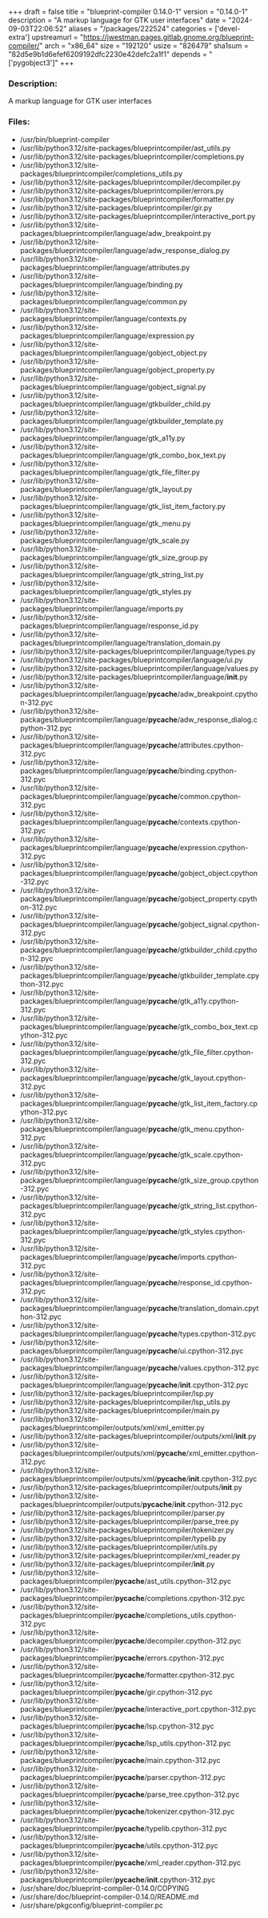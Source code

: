 +++
draft = false
title = "blueprint-compiler 0.14.0-1"
version = "0.14.0-1"
description = "A markup language for GTK user interfaces"
date = "2024-09-03T22:06:52"
aliases = "/packages/222524"
categories = ['devel-extra']
upstreamurl = "https://jwestman.pages.gitlab.gnome.org/blueprint-compiler/"
arch = "x86_64"
size = "192120"
usize = "826479"
sha1sum = "82d5e9b1d6efef6209192dfc2230e42defc2a1f1"
depends = "['pygobject3']"
+++
### Description: 
A markup language for GTK user interfaces

### Files: 
* /usr/bin/blueprint-compiler
* /usr/lib/python3.12/site-packages/blueprintcompiler/ast_utils.py
* /usr/lib/python3.12/site-packages/blueprintcompiler/completions.py
* /usr/lib/python3.12/site-packages/blueprintcompiler/completions_utils.py
* /usr/lib/python3.12/site-packages/blueprintcompiler/decompiler.py
* /usr/lib/python3.12/site-packages/blueprintcompiler/errors.py
* /usr/lib/python3.12/site-packages/blueprintcompiler/formatter.py
* /usr/lib/python3.12/site-packages/blueprintcompiler/gir.py
* /usr/lib/python3.12/site-packages/blueprintcompiler/interactive_port.py
* /usr/lib/python3.12/site-packages/blueprintcompiler/language/adw_breakpoint.py
* /usr/lib/python3.12/site-packages/blueprintcompiler/language/adw_response_dialog.py
* /usr/lib/python3.12/site-packages/blueprintcompiler/language/attributes.py
* /usr/lib/python3.12/site-packages/blueprintcompiler/language/binding.py
* /usr/lib/python3.12/site-packages/blueprintcompiler/language/common.py
* /usr/lib/python3.12/site-packages/blueprintcompiler/language/contexts.py
* /usr/lib/python3.12/site-packages/blueprintcompiler/language/expression.py
* /usr/lib/python3.12/site-packages/blueprintcompiler/language/gobject_object.py
* /usr/lib/python3.12/site-packages/blueprintcompiler/language/gobject_property.py
* /usr/lib/python3.12/site-packages/blueprintcompiler/language/gobject_signal.py
* /usr/lib/python3.12/site-packages/blueprintcompiler/language/gtkbuilder_child.py
* /usr/lib/python3.12/site-packages/blueprintcompiler/language/gtkbuilder_template.py
* /usr/lib/python3.12/site-packages/blueprintcompiler/language/gtk_a11y.py
* /usr/lib/python3.12/site-packages/blueprintcompiler/language/gtk_combo_box_text.py
* /usr/lib/python3.12/site-packages/blueprintcompiler/language/gtk_file_filter.py
* /usr/lib/python3.12/site-packages/blueprintcompiler/language/gtk_layout.py
* /usr/lib/python3.12/site-packages/blueprintcompiler/language/gtk_list_item_factory.py
* /usr/lib/python3.12/site-packages/blueprintcompiler/language/gtk_menu.py
* /usr/lib/python3.12/site-packages/blueprintcompiler/language/gtk_scale.py
* /usr/lib/python3.12/site-packages/blueprintcompiler/language/gtk_size_group.py
* /usr/lib/python3.12/site-packages/blueprintcompiler/language/gtk_string_list.py
* /usr/lib/python3.12/site-packages/blueprintcompiler/language/gtk_styles.py
* /usr/lib/python3.12/site-packages/blueprintcompiler/language/imports.py
* /usr/lib/python3.12/site-packages/blueprintcompiler/language/response_id.py
* /usr/lib/python3.12/site-packages/blueprintcompiler/language/translation_domain.py
* /usr/lib/python3.12/site-packages/blueprintcompiler/language/types.py
* /usr/lib/python3.12/site-packages/blueprintcompiler/language/ui.py
* /usr/lib/python3.12/site-packages/blueprintcompiler/language/values.py
* /usr/lib/python3.12/site-packages/blueprintcompiler/language/__init__.py
* /usr/lib/python3.12/site-packages/blueprintcompiler/language/__pycache__/adw_breakpoint.cpython-312.pyc
* /usr/lib/python3.12/site-packages/blueprintcompiler/language/__pycache__/adw_response_dialog.cpython-312.pyc
* /usr/lib/python3.12/site-packages/blueprintcompiler/language/__pycache__/attributes.cpython-312.pyc
* /usr/lib/python3.12/site-packages/blueprintcompiler/language/__pycache__/binding.cpython-312.pyc
* /usr/lib/python3.12/site-packages/blueprintcompiler/language/__pycache__/common.cpython-312.pyc
* /usr/lib/python3.12/site-packages/blueprintcompiler/language/__pycache__/contexts.cpython-312.pyc
* /usr/lib/python3.12/site-packages/blueprintcompiler/language/__pycache__/expression.cpython-312.pyc
* /usr/lib/python3.12/site-packages/blueprintcompiler/language/__pycache__/gobject_object.cpython-312.pyc
* /usr/lib/python3.12/site-packages/blueprintcompiler/language/__pycache__/gobject_property.cpython-312.pyc
* /usr/lib/python3.12/site-packages/blueprintcompiler/language/__pycache__/gobject_signal.cpython-312.pyc
* /usr/lib/python3.12/site-packages/blueprintcompiler/language/__pycache__/gtkbuilder_child.cpython-312.pyc
* /usr/lib/python3.12/site-packages/blueprintcompiler/language/__pycache__/gtkbuilder_template.cpython-312.pyc
* /usr/lib/python3.12/site-packages/blueprintcompiler/language/__pycache__/gtk_a11y.cpython-312.pyc
* /usr/lib/python3.12/site-packages/blueprintcompiler/language/__pycache__/gtk_combo_box_text.cpython-312.pyc
* /usr/lib/python3.12/site-packages/blueprintcompiler/language/__pycache__/gtk_file_filter.cpython-312.pyc
* /usr/lib/python3.12/site-packages/blueprintcompiler/language/__pycache__/gtk_layout.cpython-312.pyc
* /usr/lib/python3.12/site-packages/blueprintcompiler/language/__pycache__/gtk_list_item_factory.cpython-312.pyc
* /usr/lib/python3.12/site-packages/blueprintcompiler/language/__pycache__/gtk_menu.cpython-312.pyc
* /usr/lib/python3.12/site-packages/blueprintcompiler/language/__pycache__/gtk_scale.cpython-312.pyc
* /usr/lib/python3.12/site-packages/blueprintcompiler/language/__pycache__/gtk_size_group.cpython-312.pyc
* /usr/lib/python3.12/site-packages/blueprintcompiler/language/__pycache__/gtk_string_list.cpython-312.pyc
* /usr/lib/python3.12/site-packages/blueprintcompiler/language/__pycache__/gtk_styles.cpython-312.pyc
* /usr/lib/python3.12/site-packages/blueprintcompiler/language/__pycache__/imports.cpython-312.pyc
* /usr/lib/python3.12/site-packages/blueprintcompiler/language/__pycache__/response_id.cpython-312.pyc
* /usr/lib/python3.12/site-packages/blueprintcompiler/language/__pycache__/translation_domain.cpython-312.pyc
* /usr/lib/python3.12/site-packages/blueprintcompiler/language/__pycache__/types.cpython-312.pyc
* /usr/lib/python3.12/site-packages/blueprintcompiler/language/__pycache__/ui.cpython-312.pyc
* /usr/lib/python3.12/site-packages/blueprintcompiler/language/__pycache__/values.cpython-312.pyc
* /usr/lib/python3.12/site-packages/blueprintcompiler/language/__pycache__/__init__.cpython-312.pyc
* /usr/lib/python3.12/site-packages/blueprintcompiler/lsp.py
* /usr/lib/python3.12/site-packages/blueprintcompiler/lsp_utils.py
* /usr/lib/python3.12/site-packages/blueprintcompiler/main.py
* /usr/lib/python3.12/site-packages/blueprintcompiler/outputs/xml/xml_emitter.py
* /usr/lib/python3.12/site-packages/blueprintcompiler/outputs/xml/__init__.py
* /usr/lib/python3.12/site-packages/blueprintcompiler/outputs/xml/__pycache__/xml_emitter.cpython-312.pyc
* /usr/lib/python3.12/site-packages/blueprintcompiler/outputs/xml/__pycache__/__init__.cpython-312.pyc
* /usr/lib/python3.12/site-packages/blueprintcompiler/outputs/__init__.py
* /usr/lib/python3.12/site-packages/blueprintcompiler/outputs/__pycache__/__init__.cpython-312.pyc
* /usr/lib/python3.12/site-packages/blueprintcompiler/parser.py
* /usr/lib/python3.12/site-packages/blueprintcompiler/parse_tree.py
* /usr/lib/python3.12/site-packages/blueprintcompiler/tokenizer.py
* /usr/lib/python3.12/site-packages/blueprintcompiler/typelib.py
* /usr/lib/python3.12/site-packages/blueprintcompiler/utils.py
* /usr/lib/python3.12/site-packages/blueprintcompiler/xml_reader.py
* /usr/lib/python3.12/site-packages/blueprintcompiler/__init__.py
* /usr/lib/python3.12/site-packages/blueprintcompiler/__pycache__/ast_utils.cpython-312.pyc
* /usr/lib/python3.12/site-packages/blueprintcompiler/__pycache__/completions.cpython-312.pyc
* /usr/lib/python3.12/site-packages/blueprintcompiler/__pycache__/completions_utils.cpython-312.pyc
* /usr/lib/python3.12/site-packages/blueprintcompiler/__pycache__/decompiler.cpython-312.pyc
* /usr/lib/python3.12/site-packages/blueprintcompiler/__pycache__/errors.cpython-312.pyc
* /usr/lib/python3.12/site-packages/blueprintcompiler/__pycache__/formatter.cpython-312.pyc
* /usr/lib/python3.12/site-packages/blueprintcompiler/__pycache__/gir.cpython-312.pyc
* /usr/lib/python3.12/site-packages/blueprintcompiler/__pycache__/interactive_port.cpython-312.pyc
* /usr/lib/python3.12/site-packages/blueprintcompiler/__pycache__/lsp.cpython-312.pyc
* /usr/lib/python3.12/site-packages/blueprintcompiler/__pycache__/lsp_utils.cpython-312.pyc
* /usr/lib/python3.12/site-packages/blueprintcompiler/__pycache__/main.cpython-312.pyc
* /usr/lib/python3.12/site-packages/blueprintcompiler/__pycache__/parser.cpython-312.pyc
* /usr/lib/python3.12/site-packages/blueprintcompiler/__pycache__/parse_tree.cpython-312.pyc
* /usr/lib/python3.12/site-packages/blueprintcompiler/__pycache__/tokenizer.cpython-312.pyc
* /usr/lib/python3.12/site-packages/blueprintcompiler/__pycache__/typelib.cpython-312.pyc
* /usr/lib/python3.12/site-packages/blueprintcompiler/__pycache__/utils.cpython-312.pyc
* /usr/lib/python3.12/site-packages/blueprintcompiler/__pycache__/xml_reader.cpython-312.pyc
* /usr/lib/python3.12/site-packages/blueprintcompiler/__pycache__/__init__.cpython-312.pyc
* /usr/share/doc/blueprint-compiler-0.14.0/COPYING
* /usr/share/doc/blueprint-compiler-0.14.0/README.md
* /usr/share/pkgconfig/blueprint-compiler.pc
